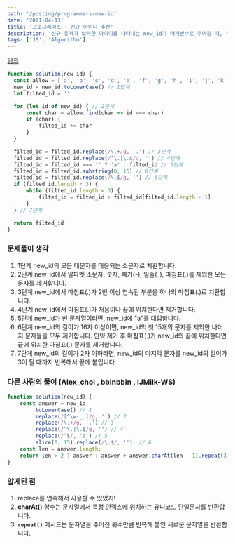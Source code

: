 ```yaml
---
path: '/posting/programmers-new-id'
date: '2021-04-13'
title: '프로그래머스 - 신규 아이디 추천'
description: '신규 유저가 입력한 아이디를 나타내는 new_id가 매개변수로 주어질 때, "네오"가 설계한 7단계의 처리 과정을 거친 후의 추천 아이디를 return 하도록 solution 함수를 완성해 주세요.'
tags: ['JS', 'Algorithm']
---
```


[링크](https://programmers.co.kr/learn/courses/30/lessons/72410)

```javascript
function solution(new_id) {
  const allow = ['a', 'b', 'c', 'd', 'e', 'f', 'g', 'h', 'i', 'j', 'k', 'l', 'm', 'n', 'o', 'p', 'q', 'r', 's', 't', 'u', 'v', 'w', 'x', 'y', 'z', '0', '1', '2', '3', '4', '5', '6', '7', '8', '9', '-', '_', '.']
  new_id = new_id.toLowerCase() // 1단계
  let filted_id = ''

  for (let id of new_id) { // 2단계
      const char = allow.find(char => id === char)
      if (char) {
          filted_id += char
      }
  }

  filted_id = filted_id.replace(/\.+/g, '.') // 3단계
  filted_id = filted_id.replace(/^\.|\.$/g, '') // 4단계
  filted_id = filted_id === '' ? 'a' : filted_id // 5단계
  filted_id = filted_id.substring(0, 15) // 6단계
  filted_id = filted_id.replace(/\.$/g, '') // 6단계
  if (filted_id.length < 3) {
      while (filted_id.length < 3) {
          filted_id = filted_id + filted_id[filted_id.length - 1]
      }
  } // 7단계

  return filted_id
}
```



### 문제풀이 생각

1. 1단계 new_id의 모든 대문자를 대응되는 소문자로 치환합니다.
2. 2단계 new_id에서 알파벳 소문자, 숫자, 빼기(-), 밑줄(_), 마침표(.)를 제외한 모든 문자를 제거합니다.
3. 3단계 new_id에서 마침표(.)가 2번 이상 연속된 부분을 하나의 마침표(.)로 치환합니다.
4. 4단계 new_id에서 마침표(.)가 처음이나 끝에 위치한다면 제거합니다.
5. 5단계 new_id가 빈 문자열이라면, new_id에 "a"를 대입합니다.
6. 6단계 new_id의 길이가 16자 이상이면, new_id의 첫 15개의 문자를 제외한 나머지 문자들을 모두 제거합니다.
   만약 제거 후 마침표(.)가 new_id의 끝에 위치한다면 끝에 위치한 마침표(.) 문자를 제거합니다.
7. 7단계 new_id의 길이가 2자 이하라면, new_id의 마지막 문자를 new_id의 길이가 3이 될 때까지 반복해서 끝에 붙입니다.



### 다른 사람의 풀이 (**Alex_choi , bbinbbin , IJMilk-WS**)

```javascript
function solution(new_id) {
    const answer = new_id
        .toLowerCase() // 1
        .replace(/[^\w-_.]/g, '') // 2
        .replace(/\.+/g, '.') // 3
        .replace(/^\.|\.$/g, '') // 4
        .replace(/^$/, 'a') // 5
        .slice(0, 15).replace(/\.$/, ''); // 6
    const len = answer.length;
    return len > 2 ? answer : answer + answer.charAt(len - 1).repeat(3 - len);
}

```



### 알게된 점

1. replace를 연속해서 사용할 수 있었지!
2. **charAt()** 함수는 문자열에서 특정 인덱스에 위치하는 유니코드 단일문자를 반환합니다.
3. **`repeat()`** 메서드는 문자열을 주어진 횟수만큼 반복해 붙인 새로운 문자열을 반환합니다.



